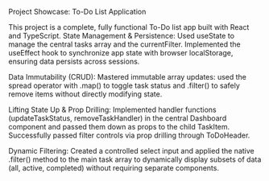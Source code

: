 Project Showcase: To-Do List Application

This project is a complete, fully functional To-Do list app built with React and TypeScript. State Management & Persistence: Used useState to manage the central tasks array and the currentFilter. Implemented the useEffect hook to synchronize app state with browser localStorage, ensuring data persists across sessions.

Data Immutability (CRUD): Mastered immutable array updates: used the spread operator with .map() to toggle task status and .filter() to safely remove items without directly modifying state.

Lifting State Up & Prop Drilling: Implemented handler functions (updateTaskStatus, removeTaskHandler) in the central Dashboard component and passed them down as props to the child TaskItem. Successfully passed filter controls via prop drilling through ToDoHeader.

Dynamic Filtering: Created a controlled select input and applied the native .filter() method to the main task array to dynamically display subsets of data (all, active, completed) without requiring separate components.
